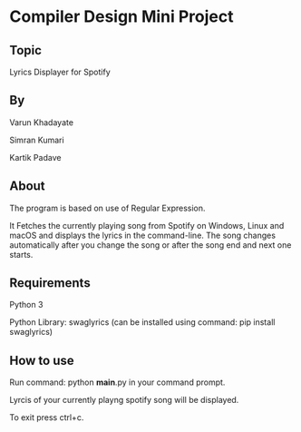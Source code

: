 # Compiler Design Mini Project

## Topic

Lyrics Displayer for Spotify

## By

Varun Khadayate

Simran Kumari

Kartik Padave

## About

The program is based on use of Regular Expression.

It Fetches the currently playing song from Spotify on Windows, Linux and macOS and displays the lyrics in the command-line. The song changes automatically after you change the song or after the song end and next one starts.

## Requirements

Python 3

Python Library: swaglyrics (can be installed using command: pip install swaglyrics)

## How to use

Run command: python __main__.py in your command prompt.

Lyrcis of your currently playng spotify song will be displayed.

To exit press ctrl+c.
